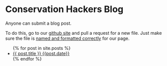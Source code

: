 # Conservation Hackers Blog

Anyone can submit a blog post.

To do this, go to our [github site](https://github.com/cbrown5/conservationhackers/tree/master/_posts) and pull a request for a new file. Just make sure the file is [named and formatted correctly](https://docs.github.com/en/github/working-with-github-pages/adding-content-to-your-github-pages-site-using-jekyll#adding-a-new-post-to-your-site) for our page.

<ul>
  {% for post in site.posts %}
    <li>
      <a href="conservationhackers/{{ post.url }}">{{ post.title }} {{post.date}}</a>
    </li>
  {% endfor %}
</ul>
